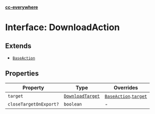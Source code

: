 [**cc-everywhere**](../../../../../index.md)

<HorizontalLine />

# Interface: DownloadAction

## Extends

- [`BaseAction`](base-action.md)

## Properties

| Property | Type | Overrides |
| ------ | ------ | ------ |
| `target` | [`DownloadTarget`](../enumerations/download-target.md) | [`BaseAction`](base-action.md).[`target`](base-action.md#target) |
| `closeTargetOnExport?` | `boolean` | - |

